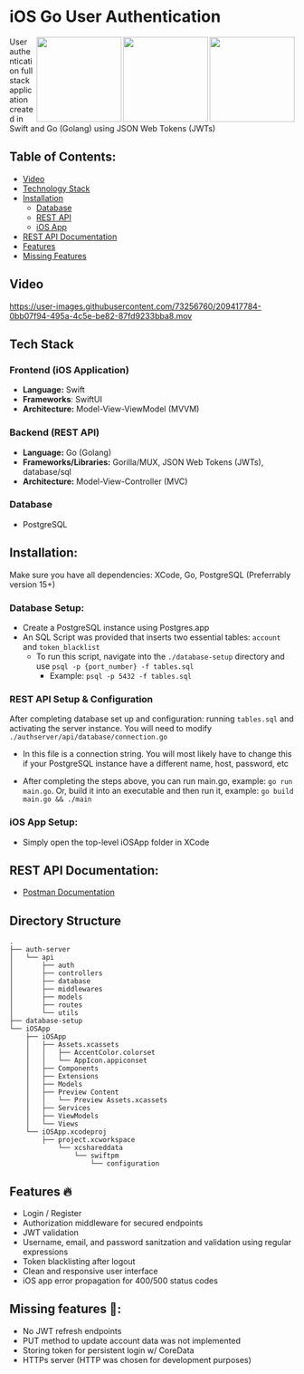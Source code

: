 # iOS Go User Authentication
<img src="https://cdn.jsdelivr.net/gh/devicons/devicon/icons/postgresql/postgresql-original.svg" height="150" align="right" />
<img src="https://cdn.jsdelivr.net/gh/devicons/devicon/icons/go/go-original.svg" height="150" align="right" />
<img src="https://cdn.jsdelivr.net/gh/devicons/devicon/icons/swift/swift-original.svg" height="150" align="right" />

          

User authentication full stack application created in Swift and Go (Golang) using JSON Web Tokens (JWTs)

## Table of Contents:
- [Video](#video)
- [Technology Stack](#tech-stack)
- [Installation](#installation)
  - [Database](#setting-up-the-database)
  - [REST API](#rest-api-setup--configuration)
  - [iOS App](#ios-app-setup)
- [REST API Documentation](#rest-api-documentation)
- [Features](#features-🔥)
- [Missing Features](#missing-features-🫠)

## Video
https://user-images.githubusercontent.com/73256760/209417784-0bb07f94-495a-4c5e-be82-87fd9233bba8.mov



## Tech Stack
### Frontend (iOS Application)
- **Language:** Swift
- **Frameworks**: SwiftUI
- **Architecture:** Model-View-ViewModel (MVVM)

### Backend (REST API)
- **Language:** Go (Golang)
- **Frameworks/Libraries:** Gorilla/MUX, JSON Web Tokens (JWTs), database/sql
- **Architecture:** Model-View-Controller (MVC)

### Database
- PostgreSQL

## Installation:
Make sure you have all dependencies: XCode, Go, PostgreSQL (Preferrably version 15+)

### Database Setup:
- Create a PostgreSQL instance using Postgres.app
- An SQL Script was provided that inserts two essential tables: `account` and `token_blacklist`
  - To run this script, navigate into the `./database-setup` directory and use `psql -p {port_number} -f tables.sql`
    - Example: `psql -p 5432 -f tables.sql`

### REST API Setup & Configuration
After completing database set up and configuration: running `tables.sql` and activating the server instance. You will need to modify  `./authserver/api/database/connection.go`
- In this file is a connection string. You will most likely have to change this if your PostgreSQL instance have a different name, host, password, etc

- After completing the steps above, you can run main.go, example: `go run main.go`. Or, build it into an executable and then run it, example: `go build main.go && ./main`

### iOS App Setup:
- Simply open the top-level iOSApp folder in XCode

## REST API Documentation:
- [Postman Documentation](https://documenter.getpostman.com/view/21072555/2s8Z6vYEMF)


## Directory Structure
```
.
├── auth-server
│   └── api
│       ├── auth
│       ├── controllers
│       ├── database
│       ├── middlewares
│       ├── models
│       ├── routes
│       └── utils
├── database-setup
└── iOSApp
    ├── iOSApp
    │   ├── Assets.xcassets
    │   │   ├── AccentColor.colorset
    │   │   └── AppIcon.appiconset
    │   ├── Components
    │   ├── Extensions
    │   ├── Models
    │   ├── Preview Content
    │   │   └── Preview Assets.xcassets
    │   ├── Services
    │   ├── ViewModels
    │   └── Views
    └── iOSApp.xcodeproj
        ├── project.xcworkspace
            └── xcshareddata
                └── swiftpm
                    └── configuration
```

## Features 🔥
- Login / Register 
- Authorization middleware for secured endpoints
- JWT validation
- Username, email, and password sanitzation and validation using regular expressions
- Token blacklisting after logout
- Clean and responsive user interface
- iOS app error propagation for 400/500 status codes

## Missing features 🫠:
- No JWT refresh endpoints
- PUT method to update account data was not implemented
- Storing token for persistent login w/ CoreData
- HTTPs server (HTTP was chosen for development purposes)
